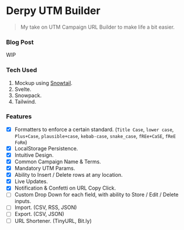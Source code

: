 # Derpy UTM Builder
> My take on UTM Campaign URL Builder to make life a bit easier.

### Blog Post
WIP

### Tech Used
1. Mockup using [Snowtail](https://www.derpycoder.com/snowtail-snowpack-tailwind-starter-to-speed-up-theme-dev/).
1. Svelte.
1. Snowpack.
1. Tailwind.

### Features
- [x] Formatters to enforce a certain standard. (`Title Case`, `lower case`, `Plus+Case`, `plausible+case`, `kebab-case`, `snake_case`, `fREe+CaSE`, `fReE FoRm`)
- [x] LocalStorage Persistence.
- [x] Intuitive Design.
- [x] Common Campaign Name & Terms.
- [x] Mandatory UTM Params.
- [x] Ability to Insert / Delete rows at any location.
- [x] Live Updates.
- [x] Notification & Confetti on URL Copy Click.
- [ ] Custom Drop Down for each field, with ability to Store / Edit / Delete inputs.
- [ ] Import. (CSV, RSS, JSON)
- [ ] Export. (CSV, JSON)
- [ ] URL Shortener. (TinyURL, Bit.ly)
